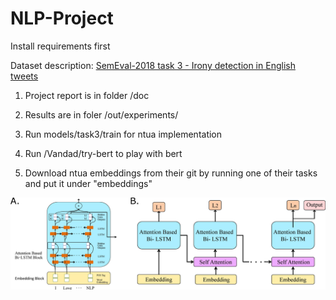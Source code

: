 # NLP-Project

Install requirements first


Dataset description:  [SemEval-2018 task 3 - Irony detection in English tweets](https://competitions.codalab.org/competitions/17468)

1. Project report is in folder /doc 

2. Results are in foler /out/experiments/

3. Run models/task3/train for ntua implementation

4. Run /Vandad/try-bert to play with bert

5. Download ntua embeddings from their git by running one of their tasks and put it under "embeddings"

![The follwing is our proposed architecture](/doc/architecture.jpg)

